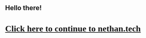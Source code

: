 ## Hello there! 
<html>
 
 <body>
<h1 style="font-family: Lucida Grande; color: grey;"><a href="https://sites.google.com/view/nethantech/home">Click here to continue to nethan.tech</a></h1>
 </body>
 
 </html>
